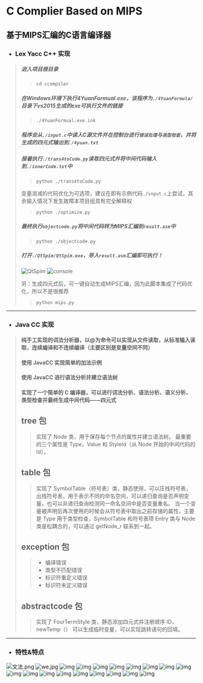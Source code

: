 # C Complier Based on MIPS
## 基于MIPS汇编的C语言编译器
- ### Lex Yacc C++ 实现
> ##### 进入项目根目录
>> ```cd ccompiler```
> ##### 在Windows环境下执行4YuanFormual.exe，该程序为```./4YuanFormula/```目录下vs2015生成的exe可执行文件的链接
>> ```./4YuanFormual.exe.ink```
> ##### 程序会从```./input.c```中读入C源文件并在控制台进行`错误处理`与`类型检查`，并将生成的四元式输出到```./4yuan.txt```
> ##### 接着执行```./trans4toCode.py```读取四元式并将中间代码输入到```./innerCode.txt```中
>> ```python ./trans4toCode.py```
>
> 变量消减的代码优化为可选项，建议在即有示例代码```./input.c```上尝试，其余输入情况下发生故障本项目组具有完全解释权
>> ```python ./optimize.py```
> ##### 最终执行```objectcode.py```将中间代码转为MIPS汇编到```result.asm```中
>> ```python ./objectcode.py```
> ##### 打开```./QtSpim/QtSpim.exe```，导入```result.asm```汇编即可执行！
> ![QtSpim](img/QtSpim.png)
> ![console](img/console.png)
>
> 另：生成四元式后，可一键自动生成MIPS汇编，因为此脚本集成了代码优化，所以不是很推荐
>> ```python mips.py```
---
- ### Java CC 实现
> #### 纯手工实现的词法分析器，以@为命令可以实现从文件读取，从标准输入读取，连续编译和不连续编译（主要区别是变量空间不同）
> #### 使用 JavaCC 实现简单的加法示例
> #### 使用 JavaCC 进行语法分析并建立语法树
> #### 实现了一个简单的 C 编译器，可以进行词法分析、语法分析、语义分析、类型检查并最终生成中间代码——四元式
> ## tree 包
>> 实现了 Node 类，用于保存每个节点的属性并建立语法树。
最重要的三个属性是 Type，Value 和 StyleId（从 Node 开始的中间代码的 Id）。
> ## table 包
>> 实现了 SymbolTable（符号表）类，静态使用，可以压栈符号表，出栈符号表，用于表示不同的命名空间，可以递归查询是否声明变量，也可以非递归查询检测同一命名空间中是否变量重名。
当一个变量被声明后再次使用的时候会从符号表中取出之前存储的属性，主要是 Type 用于类型检查，SymbolTable 和符号表项 Entry 类与 Node 类是松耦合的，可以通过 getNode_r 联系到一起。
> ## exception 包
>> - 编译错误
>> - 类型不匹配错误
>> - 标识符重定义错误
>> - 标识符未定义错误
> ## abstractcode 包
>> 实现了 FourTermStyle 类，静态添加四元式并注册顺序 ID，newTemp（） 可以生成临时变量，可以实现跳转语句的回填。
---
- ### 特性&特点
![文法.png](img/文法.png)
![we.jpg](img/we.jpg)
![img](img/编译器实验报告第9组_页面_01.jpg)
![img](img/编译器实验报告第9组_页面_02.jpg)
![img](img/编译器实验报告第9组_页面_03.jpg)
![img](img/编译器实验报告第9组_页面_04.jpg)
![img](img/编译器实验报告第9组_页面_05.jpg)
![img](img/编译器实验报告第9组_页面_06.jpg)
![img](img/编译器实验报告第9组_页面_07.jpg)
![img](img/编译器实验报告第9组_页面_08.jpg)
![img](img/编译器实验报告第9组_页面_09.jpg)
![img](img/编译器实验报告第9组_页面_10.jpg)
![img](img/编译器实验报告第9组_页面_11.jpg)
![img](img/编译器实验报告第9组_页面_12.jpg)
![img](img/编译器实验报告第9组_页面_13.jpg)
![img](img/编译器实验报告第9组_页面_14.jpg)
![img](img/编译器实验报告第9组_页面_15.jpg)
![img](img/编译器实验报告第9组_页面_16.jpg)
![img](img/编译器实验报告第9组_页面_17.jpg)
